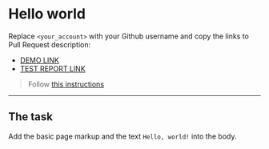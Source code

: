 # Hello world
Replace `<your_account>` with your Github username and copy the links to Pull Request description:
- [DEMO LINK](https://github.com/Anastasia-Danyliuk/layout_hello-world)
- [TEST REPORT LINK](https://github.com/Anastasia-Danyliuk/layout_hello-world/report/html_report/)

> Follow [this instructions](https://mate-academy.github.io/layout_task-guideline/#how-to-solve-the-layout-tasks-on-github)
___

## The task 
Add the basic page markup and the text `Hello, world!` into the body.

